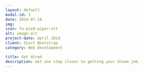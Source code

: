 ```yaml
---
layout: default
modal-id: 3
date: 2014-07-16
img:
icon: fa-pied-piper-alt
alt: image-alt
project-date: April 2014
client: Start Bootstrap
category: Web Development

title: Get Hired
description: Get one step closer to getting your dream job.
---
```

